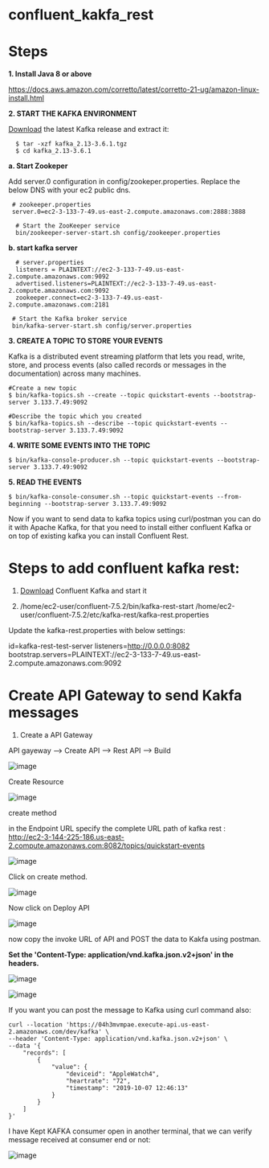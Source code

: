 # confluent_kakfa_rest

Steps
=====
**1. Install Java 8 or above**

https://docs.aws.amazon.com/corretto/latest/corretto-21-ug/amazon-linux-install.html

**2. START THE KAFKA ENVIRONMENT**

 [Download](https://dlcdn.apache.org/kafka/) the latest Kafka release and extract it: 

      $ tar -xzf kafka_2.13-3.6.1.tgz
      $ cd kafka_2.13-3.6.1

 **a. Start Zookeper**

Add server.0 configuration in config/zookeper.properties. Replace the below DNS with your ec2 public dns.

     # zookeeper.properties
     server.0=ec2-3-133-7-49.us-east-2.compute.amazonaws.com:2888:3888

      # Start the ZooKeeper service
      bin/zookeeper-server-start.sh config/zookeeper.properties
   
   **b. start kafka server**

      # server.properties
      listeners = PLAINTEXT://ec2-3-133-7-49.us-east-2.compute.amazonaws.com:9092
      advertised.listeners=PLAINTEXT://ec2-3-133-7-49.us-east-2.compute.amazonaws.com:9092
      zookeeper.connect=ec2-3-133-7-49.us-east-2.compute.amazonaws.com:2181

     # Start the Kafka broker service
     bin/kafka-server-start.sh config/server.properties

**3. CREATE A TOPIC TO STORE YOUR EVENTS**

Kafka is a distributed event streaming platform that lets you read, write, store, and process events (also called records or messages in the documentation) across many machines.

    #Create a new topic
    $ bin/kafka-topics.sh --create --topic quickstart-events --bootstrap-server 3.133.7.49:9092

    #Describe the topic which you created
    $ bin/kafka-topics.sh --describe --topic quickstart-events --bootstrap-server 3.133.7.49:9092

**4. WRITE SOME EVENTS INTO THE TOPIC**

    $ bin/kafka-console-producer.sh --topic quickstart-events --bootstrap-server 3.133.7.49:9092

**5. READ THE EVENTS**

    $ bin/kafka-console-consumer.sh --topic quickstart-events --from-beginning --bootstrap-server 3.133.7.49:9092

 
 Now if you want to send data to kafka topics using curl/postman you can do it with Apache Kafka,
 for that you need to install either confluent Kafka or on top of existing kafka you can install Confluent Rest.


Steps to add confluent kafka rest:
===================================
1. [Download](https://docs.confluent.io/platform/current/installation/installing_cp/zip-tar.html) Confluent Kafka and start it

2. /home/ec2-user/confluent-7.5.2/bin/kafka-rest-start /home/ec2-user/confluent-7.5.2/etc/kafka-rest/kafka-rest.properties 

Update the kafka-rest.properties with below settings:

   id=kafka-rest-test-server
   listeners=http://0.0.0.0:8082
   bootstrap.servers=PLAINTEXT://ec2-3-133-7-49.us-east-2.compute.amazonaws.com:9092

Create API Gateway to send Kakfa messages
========================================
1. Create a API Gateway

API gayeway --> Create API --> Rest API --> Build

![image](https://github.com/tushardashpute/confluent_kakfa_rest/assets/74225291/19fbcc4d-6d8e-4404-93d1-784dbf5c28c8)

Create Resource

![image](https://github.com/tushardashpute/confluent_kakfa_rest/assets/74225291/3900073e-b71d-422b-a914-b6d7bf35ddef)

create method

in the Endpoint URL specify the complete URL path of kafka rest : http://ec2-3-144-225-186.us-east-2.compute.amazonaws.com:8082/topics/quickstart-events

![image](https://github.com/tushardashpute/confluent_kakfa_rest/assets/74225291/50e70269-b568-4310-a154-e92791facd7f)

Click on create method.

![image](https://github.com/tushardashpute/confluent_kakfa_rest/assets/74225291/8ca6a81c-56b8-429a-957e-d2d047cc7edc)

Now click on Deploy API

![image](https://github.com/tushardashpute/confluent_kakfa_rest/assets/74225291/969f086c-e316-4313-8a6c-38a5243418f6)

now copy the invoke URL of API and POST the data to Kakfa using postman. 

**Set the 'Content-Type: application/vnd.kafka.json.v2+json' in the headers.**

![image](https://github.com/tushardashpute/confluent_kakfa_rest/assets/74225291/4d6f8b6b-20a6-4338-9834-ca9604776634)

![image](https://github.com/tushardashpute/confluent_kakfa_rest/assets/74225291/4b32a025-6894-4224-bece-c93cdbb99bac)

If you want you can post the message to Kafka using curl command also:

    curl --location 'https://04h3mvmpae.execute-api.us-east-2.amazonaws.com/dev/kafka' \
    --header 'Content-Type: application/vnd.kafka.json.v2+json' \
    --data '{
        "records": [
            {
                "value": {
                    "deviceid": "AppleWatch4",
                    "heartrate": "72",
                    "timestamp": "2019-10-07 12:46:13"
                }
            }
        ]
    }'

I have Kept KAFKA consumer open in another terminal, that we can verify message received at consumer end or not:

![image](https://github.com/tushardashpute/confluent_kakfa_rest/assets/74225291/5ed30d3b-f2ed-428b-ac9c-ec06f97fadd5)



